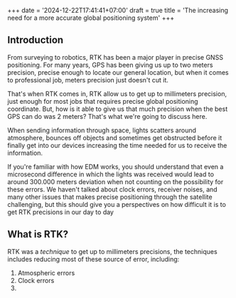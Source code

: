 +++
date = '2024-12-22T17:41:41+07:00'
draft = true
title = 'The increasing need for a more accurate global positioning system'
+++

## Introduction

From surveying to robotics, RTK has been a major player in precise GNSS positioning. For many years, GPS has been giving us up to two meters precision, precise enough to locate our general location, but when it comes to professional job, meters precision just doesn't cut it.

That's when RTK comes in, RTK allow us to get up to millimeters precision, just enough for most jobs that requires precise global positioning coordinate. But, how is it able to give us that much precision when the best GPS can do was 2 meters? That's what we're going to discuss here.

When sending information through space, lights scatters around atmosphere, bounces off objects and sometimes get obstructed before it finally get into our devices increasing the time needed for us to receive the information.

If you're familiar with how EDM works, you should understand that even a microsecond difference in which the lights was received would lead to around 300.000 meters deviation when not counting on the possibility for these errors. We haven't talked about clock errors, receiver noises, and many other issues that makes precise positioning through the satellite challenging, but this should give you a perspectives on how difficult it is to get RTK precisions in our day to day 

## What is RTK?
RTK was a _technique_ to get up to millimeters precisions, the techniques includes reducing most of these source of error, including:
1. Atmospheric errors 
2. Clock errors
3. 